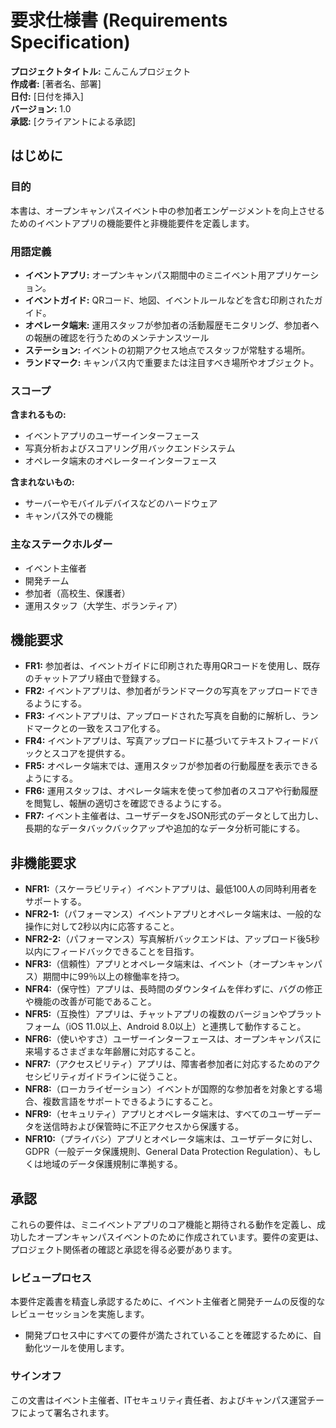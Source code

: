 # 要求仕様書 (Requirements Specification)

**プロジェクトタイトル:** こんこんプロジェクト  
**作成者:** [著者名、部署]  
**日付:** [日付を挿入]  
**バージョン:** 1.0  
**承認:** [クライアントによる承認]

## はじめに

### 目的

本書は、オープンキャンパスイベント中の参加者エンゲージメントを向上させるためのイベントアプリの機能要件と非機能要件を定義します。

### 用語定義

- **イベントアプリ:** オープンキャンパス期間中のミニイベント用アプリケーション。  
- **イベントガイド:** QRコード、地図、イベントルールなどを含む印刷されたガイド。  
- **オペレータ端末:** 運用スタッフが参加者の活動履歴モニタリング、参加者への報酬の確認を行うためのメンテナンスツール
- **ステーション:** イベントの初期アクセス地点でスタッフが常駐する場所。  
- **ランドマーク:** キャンパス内で重要または注目すべき場所やオブジェクト。

### スコープ

**含まれるもの:**
- イベントアプリのユーザーインターフェース
- 写真分析およびスコアリング用バックエンドシステム
- オペレータ端末のオペレーターインターフェース

**含まれないもの:**
- サーバーやモバイルデバイスなどのハードウェア
- キャンパス外での機能

### 主なステークホルダー

- イベント主催者
- 開発チーム
- 参加者（高校生、保護者）
- 運用スタッフ（大学生、ボランティア）

## 機能要求

- **FR1:** 参加者は、イベントガイドに印刷された専用QRコードを使用し、既存のチャットアプリ経由で登録する。
- **FR2:** イベントアプリは、参加者がランドマークの写真をアップロードできるようにする。
- **FR3:** イベントアプリは、アップロードされた写真を自動的に解析し、ランドマークとの一致をスコア化する。
- **FR4:** イベントアプリは、写真アップロードに基づいてテキストフィードバックとスコアを提供する。
- **FR5:** オペレータ端末では、運用スタッフが参加者の行動履歴を表示できるようにする。
- **FR6:** 運用スタッフは、オペレータ端末を使って参加者のスコアや行動履歴を閲覧し、報酬の適切さを確認できるようにする。
- **FR7:** イベント主催者は、ユーザデータをJSON形式のデータとして出力し、長期的なデータバックバックアップや追加的なデータ分析可能にする。

## 非機能要求

- **NFR1:**（スケーラビリティ）イベントアプリは、最低100人の同時利用者をサポートする。
- **NFR2-1:**（パフォーマンス）イベントアプリとオペレータ端末は、一般的な操作に対して2秒以内に応答すること。
- **NFR2-2:**（パフォーマンス）写真解析バックエンドは、アップロード後5秒以内にフィードバックできることを目指す。
- **NFR3:**（信頼性）アプリとオペレータ端末は、イベント（オープンキャンパス）期間中に99％以上の稼働率を持つ。
- **NFR4:**（保守性）アプリは、長時間のダウンタイムを伴わずに、バグの修正や機能の改善が可能であること。
- **NFR5:**（互換性）アプリは、チャットアプリの複数のバージョンやプラットフォーム（iOS 11.0以上、Android 8.0以上）と連携して動作すること。
- **NFR6:**（使いやすさ）ユーザーインターフェースは、オープンキャンパスに来場するさまざまな年齢層に対応すること。
- **NFR7:**（アクセスビリティ）アプリは、障害者参加者に対応するためのアクセシビリティガイドラインに従うこと。
- **NFR8:**（ローカライゼーション）イベントが国際的な参加者を対象とする場合、複数言語をサポートできるようにすること。
- **NFR9:**（セキュリティ）アプリとオペレータ端末は、すべてのユーザーデータを送信時および保管時に不正アクセスから保護する。
- **NFR10:**（プライバシ）アプリとオペレータ端末は、ユーザデータに対し、GDPR（一般データ保護規則、General Data Protection Regulation）、もしくは地域のデータ保護規制に準拠する。

## 承認

これらの要件は、ミニイベントアプリのコア機能と期待される動作を定義し、成功したオープンキャンパスイベントのために作成されています。要件の変更は、プロジェクト関係者の確認と承認を得る必要があります。

### レビュープロセス

本要件定義書を精査し承認するために、イベント主催者と開発チームの反復的なレビューセッションを実施します。

- 開発プロセス中にすべての要件が満たされていることを確認するために、自動化ツールを使用します。

### サインオフ

この文書はイベント主催者、ITセキュリティ責任者、およびキャンパス運営チーフによって署名されます。
